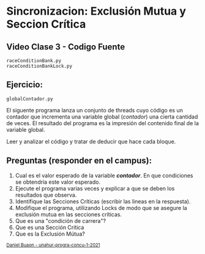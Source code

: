 # Sincronizacion: Exclusión Mutua y Seccion Crítica

## Video Clase 3 - Codigo Fuente
```
raceConditionBank.py
raceConditionBankLock.py
```

## Ejercicio:

```
globalContador.py
```
El siguente programa lanza un conjunto de threads cuyo código es un contador que incrementa una variable global (*contador*) una cierta cantidad de veces. El resultado del programa es la impresión del contenido final de la variable global.

Leer y analizar el código y tratar de deducir que hace cada bloque.

## Preguntas (responder en el campus):

1. Cual es el valor esperado de la variable ***contador***. En que condiciones se obtendría este valor esperado.
2. Ejecute el programa varias veces y explicar a que se deben los resultados que observa.
3. Identifique las Secciones Críticas (escribir las lineas en la respuesta).
4. Modifique el programa, utilizando Locks de modo que se asegure la exclusión mutua en las secciones críticas.
5. Que es una "condición de carrera"?
6. Que es una Sección Crítica
7. Que es la Exclusión Mútua?


<sub>[Daniel Buaon - unahur-progra-concu-1-2021](https://github.com/unahur-progra-concu-1-2021)</sub>
